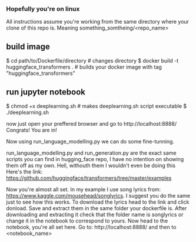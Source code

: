 ### Hopefully you're on linux

All instructions assume you're working from the same directory where your clone of this repo is. Meaning something_somtheing/<repo_name>

## build image

$ cd path/to/Dockerfile/directory  # changes directory
$ docker build -t huggingface_transformers .  # builds your docker image with tag "huggingface_transformers"

## run jupyter notebook

$ chmod +x deeplearning.sh  # makes deeplearning.sh script executable
$ ./deeplearning.sh

now just open your preffered browser and go to http://localhost:8888/
Congrats! You are in!

Now using run_language_modelling.py we can do some fine-tunning. 

run_language_modelling.py and run_generation.py are the exact same scripts you can find in hugging_face repo, I have no intention on showing them off as my own. Hell, withouth them I wouldn't even be doing this
Here's the link: 
https://github.com/huggingface/transformers/tree/master/examples

Now you're almost all set. In my example I use song lyrics from: https://www.kaggle.com/mousehead/songlyrics. I suggest you do the same just to see how this works. To download the lyrics head to the link and click donload. Save and extract them in the same folder your dockerfile is.
After downloading and extracting it check that the folder name is songlyrics or change it in the notebook to correspond to yours.
Now head to the notebook, you're all set here. Go to: http://localhost:8888/ and then to <notebook_name>
